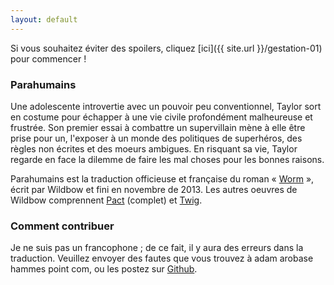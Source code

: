 ```yaml
---
layout: default
---
```


Si vous souhaitez éviter des spoilers, cliquez [ici]({{ site.url }}/gestation-01) pour commencer !


### Parahumains

Une adolescente introvertie avec un pouvoir peu conventionnel, Taylor sort en costume pour échapper à une vie civile profondément malheureuse et frustrée.
Son premier essai à combattre un supervillain mène à elle être prise pour un, l'exposer à un monde des politiques de superhéros, des règles non écrites et des moeurs ambigues.
En risquant sa vie, Taylor regarde en face la dilemme de faire les mal choses pour les bonnes raisons.

Parahumains est la traduction officieuse et française du roman « [Worm](https://parahumans.wordpress.com) », écrit par Wildbow et fini en novembre de 2013.
Les autres oeuvres de Wildbow comprennent [Pact](https://pactwebserial.wordpress.com) (complet) et [Twig](https://twigserial.wordpress.com).


### Comment contribuer

Je ne suis pas un francophone ; de ce fait, il y aura des erreurs dans la traduction.
Veuillez envoyer des fautes que vous trouvez à adam arobase hammes point com, ou les postez sur [Github](https://github.com/parahumains/parahumains.github.io/issues/new).


